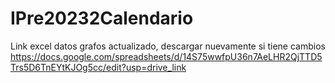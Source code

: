 # IPre20232Calendario
Link excel datos grafos actualizado, descargar nuevamente si tiene cambios https://docs.google.com/spreadsheets/d/14S75wwfpU36n7AeLHR2QjTTD5Trs5D6TnEYtKJOg5cc/edit?usp=drive_link